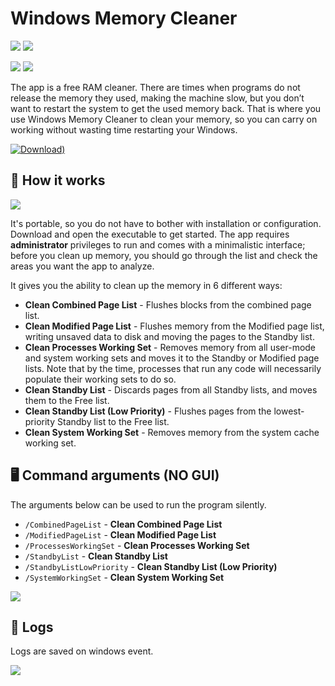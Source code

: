 # Windows Memory Cleaner
[![](https://img.shields.io/badge/Windows-Vista%20|%207%20|%208%20|%2010%20|%2011-blue?style=for-the-badge)](#)
[![](https://img.shields.io/badge/Windows%20Server-2008%20|%202012%20|%202016%20|%202019%20|%202022-blue?style=for-the-badge)](#)

[![](https://img.shields.io/github/license/IgorMundstein/WinMemoryCleaner?style=for-the-badge)](#) 
[![](https://img.shields.io/github/downloads/IgorMundstein/WinMemoryCleaner/total?style=for-the-badge)](#) 

The app is a free RAM cleaner. There are times when programs do not release the memory they used, making the machine slow, but you don’t want to restart the system to get the used memory back. That is where you use Windows Memory Cleaner to clean your memory, so you can carry on working without wasting time restarting your Windows. 

[![Download)](https://img.shields.io/github/v/release/IgorMundstein/WinMemoryCleaner?color=red&label=DOWNLOAD&logo=windows)](https://github.com/IgorMundstein/WinMemoryCleaner/releases/download/1.1/WinMemoryCleaner.zip)

## 🚀 How it works
![](https://raw.githubusercontent.com/IgorMundstein/WinMemoryCleaner/master/docs/main-window.png)

It's portable, so you do not have to bother with installation or configuration. Download and open the executable to get started. The app requires **administrator** privileges to run and comes with a minimalistic interface; before you clean up memory, you should go through the list and check the areas you want the app to analyze.

It gives you the ability to clean up the memory in 6 different ways:

- **Clean Combined Page List** - Flushes blocks from the combined page list.
- **Clean Modified Page List** - Flushes memory from the Modified page list, writing unsaved data to disk and moving the pages to the Standby list.
- **Clean Processes Working Set** - Removes memory from all user-mode and system working sets and moves it to the Standby or Modified page lists. Note that by the time, processes that run any code will necessarily populate their working sets to do so.
- **Clean Standby List** - Discards pages from all Standby lists, and moves them to the Free list.
- **Clean Standby List (Low Priority)** - Flushes pages from the lowest-priority Standby list to the Free list.
- **Clean System Working Set** - Removes memory from the system cache working set.

## 🖥️ Command arguments (NO GUI)
The arguments below can be used to run the program silently.

* `/CombinedPageList` - **Clean Combined Page List**
* `/ModifiedPageList` - **Clean Modified Page List**
* `/ProcessesWorkingSet` - **Clean Processes Working Set**
* `/StandbyList` - **Clean Standby List**
* `/StandbyListLowPriority` - **Clean Standby List (Low Priority)**
* `/SystemWorkingSet` - **Clean System Working Set**

![](https://raw.githubusercontent.com/IgorMundstein/WinMemoryCleaner/master/docs/shortcut-command-arguments.png)

## 📖 Logs
Logs are saved on windows event.

![](https://raw.githubusercontent.com/IgorMundstein/WinMemoryCleaner/master/docs/windows-event-log.png)
